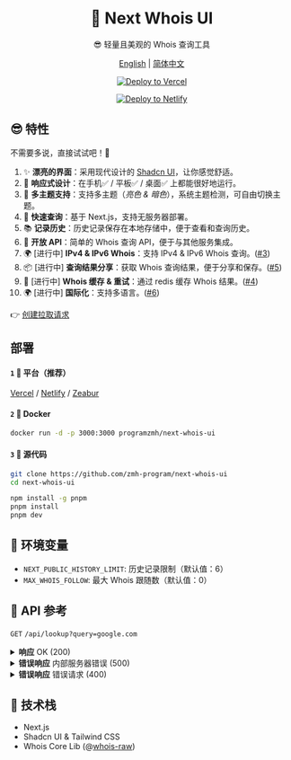 
<div align="center">

# 🧪 Next Whois UI
😎 轻量且美观的 Whois 查询工具

[English](README.md) | [简体中文](README_CN.md)

[![Deploy to Vercel](https://vercel.com/button)](https://vercel.com/import/project?template=https://github.com/zmh-program/next-whois-ui)

[![Deploy to Netlify](https://www.netlify.com/img/deploy/button.svg)](https://app.netlify.com/start/deploy?repository=https://github.com/zmh-program/next-whois-ui)

</div>

## 😎 特性
不需要多说，直接试试吧！🥳

1. ✨ **漂亮的界面**：采用现代设计的 [Shadcn UI](https://ui.shadcn.com)，让你感觉舒适。
2. 📱 **响应式设计**：在手机✅ / 平板✅ / 桌面✅ 上都能很好地运行。
3. 🌈 **多主题支持**：支持多主题（*亮色 & 暗色*），系统主题检测，可自由切换主题。
4. 🚀 **快速查询**：基于 Next.js，支持无服务器部署。
5. 📚 **记录历史**：历史记录保存在本地存储中，便于查看和查询历史。
6. 📡 **开放 API**：简单的 Whois 查询 API，便于与其他服务集成。
7. 🌍 [进行中] **IPv4 & IPv6 Whois**：支持 IPv4 & IPv6 Whois 查询。([#3](https://github.com/zmh-program/next-whois-ui/issues/3))
8. 📦 [进行中] **查询结果分享**：获取 Whois 查询结果，便于分享和保存。([#5](https://github.com/zmh-program/next-whois-ui/issues/5))
9. 📡 [进行中] **Whois 缓存 & 重试**：通过 redis 缓存 Whois 结果。([#4](https://github.com/zmh-program/next-whois-ui/issues/4))
10. 🌍 [进行中] **国际化**：支持多语言。([#6](https://github.com/zmh-program/next-whois-ui/issues/6))

👉 [创建拉取请求](https://github.com/zmh-program/next-whois-ui/pulls)

## 部署
#### `1` 🚀 平台（推荐）
[Vercel](https://vercel.com/import/project?template=https://github.com/zmh-program/next-whois-ui) / [Netlify](https://app.netlify.com/start/deploy?repository=https://github.com/zmh-program/next-whois-ui) / [Zeabur](https://zeabur.com/templates/UHCCCT)
#### `2` 🐳 Docker
```bash
docker run -d -p 3000:3000 programzmh/next-whois-ui
```

#### `3` 🔨 源代码
```bash
git clone https://github.com/zmh-program/next-whois-ui
cd next-whois-ui

npm install -g pnpm
pnpm install
pnpm dev
```

## 📏 环境变量
- `NEXT_PUBLIC_HISTORY_LIMIT`: 历史记录限制（默认值：6）
- `MAX_WHOIS_FOLLOW`: 最大 Whois 跟随数（默认值：0）

## 📝 API 参考
`GET` `/api/lookup?query=google.com`

<details>
<summary><strong>响应</strong> OK (200)</summary>

```json
{
  "time": 1.547,
  "status": true,
  "result": {
    "domain": "GOOGLE.COM",
    "registrar": "MarkMonitor Inc.",
    "registrarURL": "http://www.markmonitor.com",
    "ianaId": "292",
    "whoisServer": "whois.markmonitor.com",
    "updatedDate": "2019-09-09T15:39:04.000Z",
    "creationDate": "1997-09-15T04:00:00.000Z",
    "expirationDate": "2028-09-14T04:00:00.000Z",
    "status": [
      {
        "status": "clientDeleteProhibited",
        "url": "https://icann.org/epp#clientDeleteProhibited"
      },
      {
        "status": "clientTransferProhibited",
        "url": "https://icann.org/epp#clientTransferProhibited"
      },
      {
        "status": "clientUpdateProhibited",
        "url": "https://icann.org/epp#clientUpdateProhibited"
      },
      {
        "status": "serverDeleteProhibited",
        "url": "https://icann.org/epp#serverDeleteProhibited"
      },
      {
        "status": "serverTransferProhibited",
        "url": "https://icann.org/epp#serverTransferProhibited"
      },
      {
        "status": "serverUpdateProhibited",
        "url": "https://icann.org/epp#serverUpdateProhibited"
      }
    ],
    "nameServers": [
      "NS1.GOOGLE.COM",
      "NS2.GOOGLE.COM",
      "NS3.GOOGLE.COM",
      "NS4.GOOGLE.COM"
    ],
    "registrantOrganization": "Unknown",
    "registrantProvince": "Unknown",
    "registrantCountry": "Unknown",
    "registrantPhone": "+1 2086851750",
    "registrantEmail": "Unknown",
    "rawWhoisContent": "..."
  }
}
```
</details>

<details>
<summary><strong>错误响应</strong> 内部服务器错误 (500)</summary>

```json
{
  "time": 0.609,
  "status": false,
  "error": "No match for domain google.notfound (e.g. domain is not registered)"
}
```
</details>

<details>
<summary><strong>错误响应</strong> 错误请求 (400)</summary>

```json
{
  "time": -1,
  "status": false,
  "error": "Query is required"
}
```
</details>

## 🧠 技术栈
- Next.js
- Shadcn UI & Tailwind CSS
- Whois Core Lib (@[whois-raw](https://www.npmjs.com/package/whois-raw))
